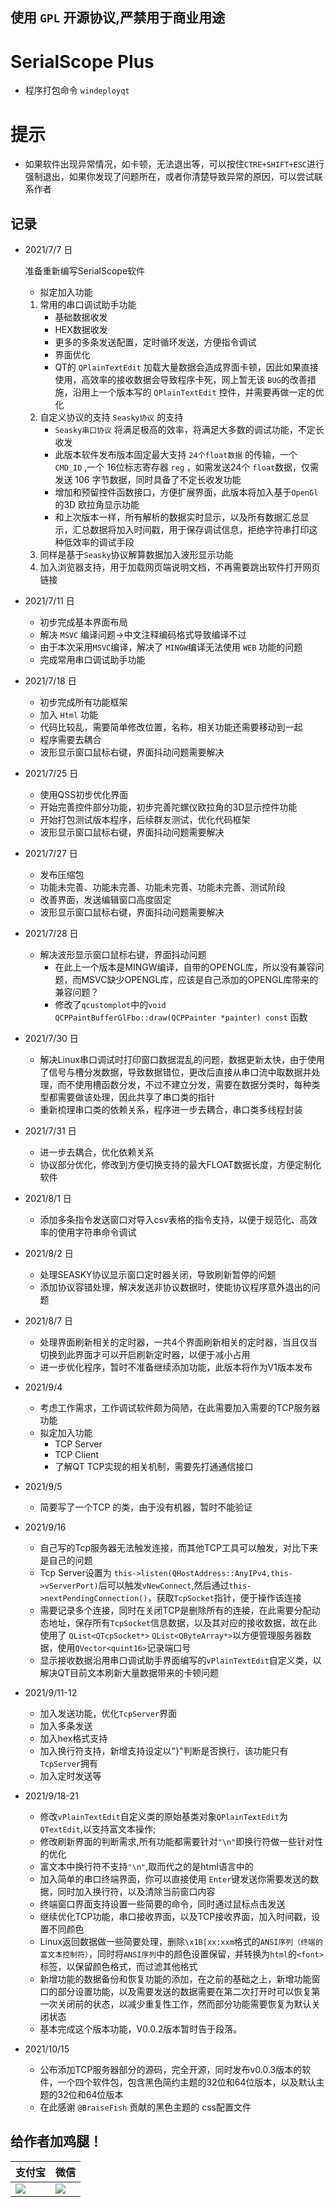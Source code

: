 ﻿## 使用 `GPL` 开源协议,严禁用于商业用途


# SerialScope Plus
- 程序打包命令 `windeployqt`

# 提示

- 如果软件出现异常情况，如卡顿，无法退出等，可以按住`CTRE+SHIFT+ESC`进行强制退出，如果你发现了问题所在，或者你清楚导致异常的原因，可以尝试联系作者

## 记录
- 2021/7/7 日
    
    准备重新编写SerialScope软件

    - 拟定加入功能
    1. 常用的串口调试助手功能
        - 基础数据收发
        - HEX数据收发
        - 更多的多条发送配置，定时循环发送，方便指令调试
        - 界面优化
        - QT的 `QPlainTextEdit` 加载大量数据会造成界面卡顿，因此如果直接使用，高效率的接收数据会导致程序卡死，网上暂无该 `BUG`的改善措施，沿用上一个版本写的 `QPlainTextEdit` 控件，并需要再做一定的优化
    2. 自定义协议的支持 `Seasky协议` 的支持
        - `Seasky串口协议` 将满足极高的效率，将满足大多数的调试功能，不定长收发
        - 此版本软件发布版本固定最大支持 `24个float数据` 的传输，一个 `CMD_ID` ,一个 16位标志寄存器 `reg` ，如需发送24个 `float`数据，仅需发送 106 字节数据，同时具备了不定长收发功能
        - 增加和预留控件函数接口，方便扩展界面，此版本将加入基于`OpenGl`的3D 欧拉角显示功能
        - 和上次版本一样，所有解析的数据实时显示，以及所有数据汇总显示，汇总数据将加入时间戳，用于保存调试信息，拒绝字符串打印这种低效率的调试手段
    3. 同样是基于`Seasky`协议解算数据加入波形显示功能
    4. 加入浏览器支持，用于加载网页端说明文档，不再需要跳出软件打开网页链接


- 2021/7/11 日

    - 初步完成基本界面布局
    - 解决 `MSVC` 编译问题->中文注释编码格式导致编译不过
    - 由于本次采用`MSVC`编译，解决了 `MINGW`编译无法使用 `WEB` 功能的问题
    - 完成常用串口调试助手功能

- 2021/7/18 日
    - 初步完成所有功能框架
    - 加入 `Html` 功能
    - 代码比较乱，需要简单修改位置，名称，相关功能还需要移动到一起
    - 程序需要去耦合
    - 波形显示窗口鼠标右键，界面抖动问题需要解决

- 2021/7/25 日
    - 使用QSS初步优化界面
    - 开始完善控件部分功能，初步完善陀螺仪欧拉角的3D显示控件功能
    - 开始打包测试版本程序，后续群友测试，优化代码框架
    - 波形显示窗口鼠标右键，界面抖动问题需要解决

- 2021/7/27 日
    - 发布压缩包
    - 功能未完善、功能未完善、功能未完善、功能未完善、测试阶段
    - 改善界面，发送编辑窗口高度固定
    - 波形显示窗口鼠标右键，界面抖动问题需要解决  

- 2021/7/28 日
   - 解决波形显示窗口鼠标右键，界面抖动问题
        - 在此上一个版本是MINGW编译，自带的OPENGL库，所以没有兼容问题，而MSVC缺少OPENGL库，应该是自己添加的OPENGL库带来的兼容问题？
        - 修改了`qcustomplot`中的`void QCPPaintBufferGlFbo::draw(QCPPainter *painter) const` 函数

- 2021/7/30 日
    - 解决Linux串口调试时打印窗口数据混乱的问题，数据更新太快，由于使用了信号与槽分发数据，导致数据错位，更改后直接从串口流中取数据并处理，而不使用槽函数分发，不过不建立分发，需要在数据分类时，每种类型都需要做该处理，因此共享了串口类的指针
    - 重新梳理串口类的依赖关系，程序进一步去耦合，串口类多线程封装

- 2021/7/31 日
    - 进一步去耦合，优化依赖关系
    - 协议部分优化，修改到方便切换支持的最大FLOAT数据长度，方便定制化软件

- 2021/8/1 日
    - 添加多条指令发送窗口对导入csv表格的指令支持，以便于规范化、高效率的使用字符串命令调试

- 2021/8/2 日
    - 处理SEASKY协议显示窗口定时器关闭，导致刷新暂停的问题
    - 添加协议容错处理，解决发送非协议数据时，使能协议程序意外退出的问题

- 2021/8/7 日
    - 处理界面刷新相关的定时器，一共4个界面刷新相关的定时器，当且仅当切换到此界面才可以开启刷新定时器，以便于减小占用
    - 进一步优化程序，暂时不准备继续添加功能，此版本将作为V1版本发布


- 2021/9/4
    - 考虑工作需求，工作调试软件颇为简陋，在此需要加入需要的TCP服务器功能
    - 拟定加入功能
        - TCP Server
        - TCP Client
        - 了解QT TCP实现的相关机制，需要先打通通信接口
    
- 2021/9/5
    - 简要写了一个TCP 的类，由于没有机器，暂时不能验证

- 2021/9/16
    - 自己写的Tcp服务器无法触发连接，而其他TCP工具可以触发，对比下来是自己的问题
    - Tcp Server设置为 ``this->listen(QHostAddress::AnyIPv4,this->vServerPort)``后可以触发``vNewConnect``,然后通过``this->nextPendingConnection()``，获取``TcpSocket``指针，便于操作该连接
    - 需要记录多个连接，同时在关闭TCP是删除所有的连接，在此需要分配动态地址，保存所有`TcpSocket`信息数据，以及其对应的接收数据，故在此使用了 `QList<QTcpSocket*>` `QList<QByteArray*>`以方便管理服务器数据，使用`QVector<quint16>`记录端口号
    - 显示接收数据沿用串口调试助手界面编写的``vPlainTextEdit``自定义类，以解决QT目前文本刷新大量数据带来的卡顿问题
    
- 2021/9/11-12
    - 加入发送功能，优化`TcpServer`界面
    - 加入多条发送
    - 加入hex格式支持
    - 加入换行符支持，新增支持设定以"}"判断是否换行，该功能只有`TcpServer`拥有
    - 加入定时发送等

- 2021/9/18-21
    - 修改``vPlainTextEdit``自定义类的原始基类对象``QPlainTextEdit``为``QTextEdit``,以支持富文本操作;
    - 修改刷新界面的判断需求,所有功能都需要针对`"\n"`即换行符做一些针对性的优化
    - 富文本中换行符不支持`"\n"`,取而代之的是html语言中的<br/>
    - 加入简单的串口终端界面，你可以直接使用 `Enter`键发送你需要发送的数据，同时加入换行符，以及清除当前窗口内容
    - 终端窗口界面支持设置一些简要的命令，同时通过鼠标点击发送
    - 继续优化TCP功能，串口接收界面，以及TCP接收界面，加入时间戳，设置不同颜色
    - Linux返回数据做一些简要处理，删除`\x1B[xx:xxm`格式的`ANSI序列（终端的富文本控制符）`，同时将``ANSI序列``中的颜色设置保留，并转换为`html`的``<font>``标签，以保留颜色格式，而过滤其他格式
    - 新增功能的数据备份和恢复功能的添加，在之前的基础之上，新增功能窗口的部分设置功能，以及需要发送的数据需要在第二次打开时可以恢复第一次关闭前的状态，以减少重复性工作，然而部分功能需要恢复为默认关闭状态
    - 基本完成这个版本功能，V0.0.2版本暂时告于段落。

- 2021/10/15
    - 公布添加TCP服务器部分的源码，完全开源，同时发布v0.0.3版本的软件，一个四个软件包，包含黑色简约主题的32位和64位版本，以及默认主题的32位和64位版本
    - 在此感谢 ``@BraiseFish`` 贡献的黑色主题的 css配置文件


## 给作者加鸡腿！
| 支付宝                         | 微信                           |
|--------------------------------|--------------------------------|
| <img src="image/seaskyr1.jpg"> | <img src="image/seaskyr2.jpg"> |